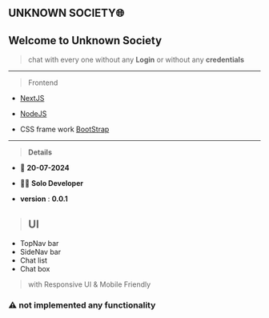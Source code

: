 ## UNKNOWN SOCIETY🌐

## Welcome to **Unknown Society**

> chat with every one without any **Login** or without any **credentials**

---

> Frontend

- [NextJS](www.nextjs.org)

- [NodeJS](www.nodejs.com)

- CSS frame work [BootStrap](www.bootstrap.com)

---

> **Details**

- 📅 **20-07-2024**

- 👨‍💻 **Solo Developer**

- **version** : **0.0.1**

> ## UI

- TopNav bar
- SideNav bar
- Chat list
- Chat box

> with Responsive UI & Mobile Friendly

### ⚠️ not implemented any functionality
